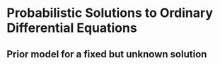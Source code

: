 # Probabilistic Solutions to Ordinary Differential Equations
## Prior model for a fixed but unknown solution 
